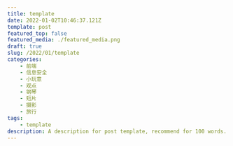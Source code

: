 ```yaml
---
title: template
date: 2022-01-02T10:46:37.121Z
template: post
featured_top: false
featured_media: ./featured_media.png
draft: true
slug: /2022/01/template
categories: 
    - 前端
    - 信息安全
    - 小玩意
    - 观点
    - 钢琴
    - 短片
    - 摄影
    - 旅行
tags:
    - template
description: A description for post template, recommend for 100 words. Must have one category, most have two. Recommend have two or three tags. Date is UTC format.
---
```


<!-- endExcerpt -->
